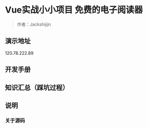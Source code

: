 # Vue实战小小项目 免费的电子阅读器

> 作者：Jackshijijn

## 演示地址

120.78.222.89

## 开发手册


## 知识汇总（踩坑过程）

## 说明

### 关于源码


